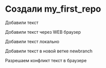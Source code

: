 # Cоздали my_first_repo

Добавили текст

Добавили текст через WEB браузер

Добавили текст локально

Добавили текст в новой ветке newbranch

Разрешаем конфликт текст в браузере
